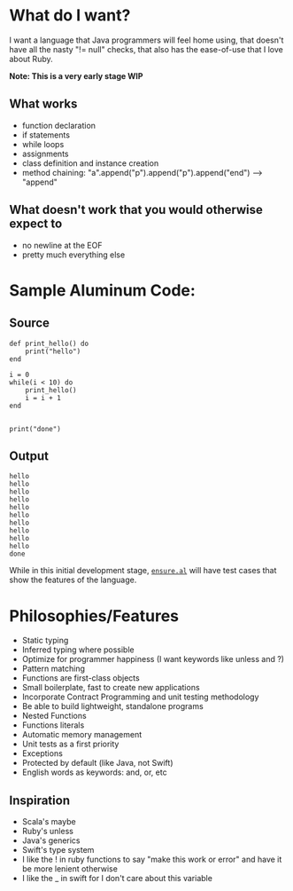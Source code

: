 What do I want?
===============

I want a language that Java programmers will feel home using, that doesn't have all the nasty "!= null" checks, that also has the ease-of-use that I love about Ruby.

**Note: This is a very early stage WIP**

What works
----------

 - function declaration
 - if statements
 - while loops
 - assignments
 - class definition and instance creation
 - method chaining: "a".append("p").append("p").append("end") --> "append"
 
What doesn't work that you would otherwise expect to
----------------------------------------------------

 - no newline at the EOF
 - pretty much everything else
 
Sample Aluminum Code:
=====================

Source
------

```
def print_hello() do
	print("hello")
end

i = 0
while(i < 10) do
	print_hello()
	i = i + 1
end


print("done")
```

Output
------

```
hello
hello
hello
hello
hello
hello
hello
hello
hello
hello
done
```

While in this initial development stage, [`ensure.al`](https://github.com/eliotfowler/aluminum/blob/master/test/samples/ensure.al) will have test cases that show the features of the language.

Philosophies/Features
============

- Static typing
- Inferred typing where possible
- Optimize for programmer happiness (I want keywords like unless and ?)
- Pattern matching
- Functions are first-class objects
- Small boilerplate, fast to create new applications
- Incorporate Contract Programming and unit testing methodology
- Be able to build lightweight, standalone programs
- Nested Functions
- Functions literals
- Automatic memory management
- Unit tests as a first priority
- Exceptions
- Protected by default (like Java, not Swift)
- English words as keywords: and, or, etc

Inspiration
-----------

- Scala's maybe
- Ruby's unless
- Java's generics
- Swift's type system
- I like the ! in ruby functions to say "make this work or error" and have it be more lenient otherwise
- I like the _ in swift for I don't care about this variable
